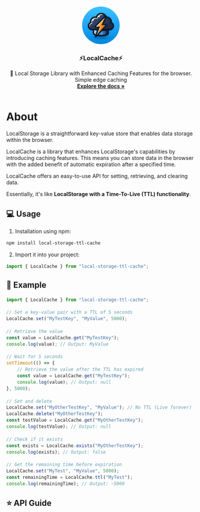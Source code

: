 <br />
<div align="center">
  <a >
    <img src="git/logo.jpg" alt="Logo" width="100" height="100" style="border-radius: 100%">
  </a>

  <h3 align="center">⚡LocalCache⚡</h3>

  <p align="center">
    🤖 Local Storage Library with Enhanced Caching Features for the browser. 
    <br>Simple edge caching
    <br />
    <a href="https://github.com//Samuel-Hinchliffe/LocalCache"><strong>Explore the docs »</strong></a>
    <br />
    <br />
  </p>
</div>

# About

LocalStorage is a straightforward key-value store that enables data storage within the browser.

LocalCache is a library that enhances LocalStorage's capabilities by introducing caching features. This means you can store data in the browser with the added benefit of automatic expiration after a specified time.

LocalCache offers an easy-to-use API for setting, retrieving, and clearing data.

Essentially, it's like **LocalStorage with a Time-To-Live (TTL) functionality**.

## 💻 Usage

1. Installation using npm:

```bash
npm install local-storage-ttl-cache
```

2. Import it into your project:

```javascript
import { LocalCache } from "local-storage-ttl-cache";
```

## 🤖 Example

```javascript
import { LocalCache } from "local-storage-ttl-cache";

// Set a key-value pair with a TTL of 5 seconds
LocalCache.set("MyTestKey", "MyValue", 5000);

// Retrieve the value
const value = LocalCache.get("MyTestKey");
console.log(value); // Output: MyValue

// Wait for 5 seconds
setTimeout(() => {
	// Retrieve the value after the TTL has expired
	const value = LocalCache.get("MyTestKey");
	console.log(value); // Output: null
}, 5000);

// Set and delete
LocalCache.set("MyOtherTestKey", "MyValue"); // No TTL (Live forever)
LocalCache.delete("MyOtherTestKey");
const testValue = LocalCache.get("MyOtherTestKey");
console.log(testValue); // Output: null

// Check if it exists
const exists = LocalCache.exists("MyOtherTestKey");
console.log(exists); // Output: false

// Get the remaining time before expiration
LocalCache.set("MyTest", "MyValue", 5000);
const remainingTime = LocalCache.ttl("MyTest");
console.log(remainingTime); // Output: ~5000
```

## ⭐ API Guide

```

```
